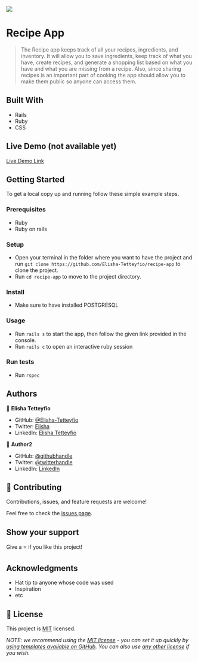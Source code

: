 ![](https://img.shields.io/badge/Microverse-blueviolet)

# Recipe App

> The Recipe app keeps track of all your recipes, ingredients, and inventory. It will allow you to save ingredients, keep track of what you have, create recipes, and generate a shopping list based on what you have and what you are missing from a recipe. Also, since sharing recipes is an important part of cooking the app should allow you to make them public so anyone can access them.


## Built With

- Rails
- Ruby
- CSS

## Live Demo (not available yet)

[Live Demo Link](https://livedemo.com)


## Getting Started


To get a local copy up and running follow these simple example steps.

### Prerequisites
- Ruby
- Ruby on rails

### Setup
- Open your terminal in the folder where you want to have the project and run `git clone https://github.com/Elisha-Tetteyfio/recipe-app` to clone the project.
- Run `cd recipe-app` to move to the project directory.

### Install
- Make sure to have installed POSTGRESQL

### Usage
- Run `rails s` to start the app, then follow the given link provided in the console.
- Run `rails c` to open an interactive ruby session

### Run tests
- Run `rspec`

## Authors

👤 **Elisha Tetteyfio**

- GitHub: [@Elisha-Tetteyfio](https://github.com/Elisha-Tetteyfio)
- Twitter: [Elisha](https://twitter.com/Nii_AlYasa)
- LinkedIn: [Elisha Tetteyfio](https://linkedin.com/in/elisha-tetteyfio)

👤 **Author2**

- GitHub: [@githubhandle](https://github.com/githubhandle)
- Twitter: [@twitterhandle](https://twitter.com/twitterhandle)
- LinkedIn: [LinkedIn](https://linkedin.com/in/linkedinhandle)

## 🤝 Contributing

Contributions, issues, and feature requests are welcome!

Feel free to check the [issues page](https://github.com/Elisha-Tetteyfio/recipe-app/issues).

## Show your support

Give a ⭐️ if you like this project!

## Acknowledgments

- Hat tip to anyone whose code was used
- Inspiration
- etc

## 📝 License

This project is [MIT](./LICENSE) licensed.

_NOTE: we recommend using the [MIT license](https://choosealicense.com/licenses/mit/) - you can set it up quickly by [using templates available on GitHub](https://docs.github.com/en/communities/setting-up-your-project-for-healthy-contributions/adding-a-license-to-a-repository). You can also use [any other license](https://choosealicense.com/licenses/) if you wish._
